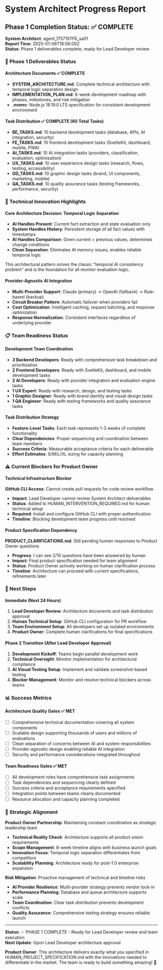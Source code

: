 # System Architect Progress Report

## Phase 1 Completion Status: ✅ COMPLETE

**System Architect**: agent_1757151115_sa01  
**Report Time**: 2025-01-06T18:56:00Z  
**Status**: Phase 1 deliverables complete, ready for Lead Developer review

### 🎯 Phase 1 Deliverables Status

#### Architecture Documents ✅ COMPLETE
- **SYSTEM_ARCHITECTURE.md**: Complete technical architecture with temporal logic separation design
- **IMPLEMENTATION_PLAN.md**: 6-week development roadmap with phases, milestones, and risk mitigation
- **.nvmrc**: Node.js 18.19.0 LTS specification for consistent development environment

#### Task Distribution ✅ COMPLETE (60 Total Tasks)
- **BE_TASKS.md**: 10 backend development tasks (database, APIs, AI integration, security)
- **FE_TASKS.md**: 10 frontend development tasks (SvelteKit, dashboard, mobile, PWA)
- **AI_TASKS.md**: 10 AI integration tasks (providers, classification, evaluation, optimization)
- **UX_TASKS.md**: 10 user experience design tasks (research, flows, testing, accessibility)
- **GD_TASKS.md**: 10 graphic design tasks (brand, UI components, marketing, mobile)
- **QA_TASKS.md**: 10 quality assurance tasks (testing frameworks, performance, security)

### 🚀 Technical Innovation Highlights

#### Core Architecture Decision: Temporal Logic Separation
- **AI Handles Present**: Current fact extraction and state evaluation only
- **System Handles History**: Persistent storage of all fact values with timestamps
- **AI Handles Comparison**: Given current + previous values, determines change conditions
- **Clean Separation**: Eliminates AI memory issues, enables reliable temporal logic

This architectural pattern solves the classic "temporal AI consistency problem" and is the foundation for all monitor evaluation logic.

#### Provider-Agnostic AI Integration
- **Multi-Provider Support**: Claude (primary) → OpenAI (fallback) → Rule-based (backup)
- **Circuit Breaker Pattern**: Automatic failover when providers fail
- **Cost Optimization**: Intelligent caching, request batching, and response optimization
- **Response Normalization**: Consistent interfaces regardless of underlying provider

### 📋 Team Readiness Status

#### Development Team Coordination
- **3 Backend Developers**: Ready with comprehensive task breakdown and prioritization
- **2 Frontend Developers**: Ready with SvelteKit, dashboard, and mobile development tasks
- **2 AI Developers**: Ready with provider integration and evaluation engine tasks
- **1 UX Expert**: Ready with research, design, and testing tasks
- **1 Graphic Designer**: Ready with brand identity and visual design tasks
- **1 QA Engineer**: Ready with testing frameworks and quality assurance tasks

#### Task Distribution Strategy
- **Feature-Level Tasks**: Each task represents 1-3 weeks of complete functionality
- **Clear Dependencies**: Proper sequencing and coordination between team members
- **Success Criteria**: Measurable acceptance criteria for each deliverable
- **Effort Estimates**: S/M/L/XL sizing for capacity planning

### ⚠️ Current Blockers for Product Owner

#### Technical Infrastructure Blocker
**GitHub CLI Access**: Cannot create pull requests for code review workflow
- **Impact**: Lead Developer cannot review System Architect deliverables
- **Status**: Added to HUMAN_INTERVENTION_REQUIRED.md for human technical setup
- **Required**: Install and configure GitHub CLI with proper authentication
- **Timeline**: Blocking development team progress until resolved

#### Product Specification Dependency
**PRODUCT_CLARIFICATIONS.md**: Still pending human responses to Product Owner questions
- **Progress**: I can see 2/10 questions have been answered by human
- **Impact**: Final product specification needed for team alignment
- **Status**: Product Owner actively working on human clarification process
- **Timeline**: Architecture can proceed with current specifications, refinements later

### 🎯 Next Steps

#### Immediate (Next 24 Hours)
1. **Lead Developer Review**: Architecture documents and task distribution approval
2. **Human Technical Setup**: GitHub CLI configuration for PR workflow
3. **Team Environment Setup**: All developers set up isolated environments
4. **Product Owner**: Complete human clarifications for final specifications

#### Phase 2 Transition (After Lead Developer Approval)
1. **Development Kickoff**: Teams begin parallel development work
2. **Technical Oversight**: Monitor implementation for architectural compliance
3. **AI Visual Testing Setup**: Implement and validate screenshot-based testing
4. **Blocker Management**: Monitor and resolve technical blockers across teams

### 📊 Success Metrics

#### Architecture Quality Gates ✅ MET
- [ ] Comprehensive technical documentation covering all system components
- [ ] Scalable design supporting thousands of users and millions of evaluations
- [ ] Clean separation of concerns between AI and system responsibilities
- [ ] Provider-agnostic design enabling reliable AI integration
- [ ] Security and performance considerations integrated throughout

#### Team Readiness Gates ✅ MET  
- [ ] All development roles have comprehensive task assignments
- [ ] Task dependencies and sequencing clearly defined
- [ ] Success criteria and acceptance requirements specified
- [ ] Integration points between teams clearly documented
- [ ] Resource allocation and capacity planning completed

### 💼 Strategic Alignment

**Product Owner Partnership**: Maintaining constant coordination as strategic leadership team
- **Technical Reality Check**: Architecture supports all product vision requirements
- **Scope Management**: 6-week timeline aligns with business launch goals
- **Innovation Focus**: Temporal logic separation differentiates from competitors
- **Scalability Planning**: Architecture ready for post-1.0 enterprise expansion

**Risk Mitigation**: Proactive management of technical and timeline risks
- **AI Provider Resilience**: Multi-provider strategy prevents vendor lock-in
- **Performance Planning**: Database and queue architecture supports scale
- **Team Coordination**: Clear task distribution prevents development conflicts
- **Quality Assurance**: Comprehensive testing strategy ensures reliable launch

---

**Status**: ✅ PHASE 1 COMPLETE - Ready for Lead Developer review and team execution  
**Next Update**: Upon Lead Developer architecture approval

**Product Owner**: This architecture delivers exactly what you specified in HUMAN_PROJECT_SPECIFICATION.md with the innovations needed to differentiate in the market. The team is ready to build something amazing! 🚀